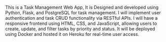This is a Task Management Web App,
It is Designed and developed using Python, Flask, and PostgreSQL for task management.
I will implement user authentication and task CRUD functionality via RESTful APIs.
I will have a responsive frontend using HTML, CSS, and JavaScript, allowing users to create, update, and filter tasks by priority and status.
It will be deployed using Docker and hosted it on Heroku for real-time user access.
